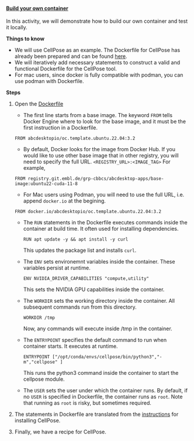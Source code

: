 <h4 id="spots"><a href="#spots">Build your own container</a></h4>
In this activity, we will demonstrate how to build our own container and test it locally. 

**Things to know**
- We will use CellPose as an example. The Dockerfile for CellPose has already been prepared and can be found [here](https://github.com/embl-cba/bard-containers/blob/main/cellpose-nobard/Dockerfile).
- We will iteratively add necessary statements to construct a valid and functional Dockerfile for the CellPose tool.
- For mac users, since docker is fully compatible with podman, you can use podman with Dockerfile. 

**Steps**
1. Open the [Dockerfile](https://github.com/embl-cba/bard-containers/blob/main/cellpose-nobard/Dockerfile)
    - The first line starts from a base image. The keyword `FROM` tells Docker Engine where to look for the base image, and it must be the first instruction in a Dockerfile.
    ```
    FROM abcdesktopio/oc.template.ubuntu.22.04:3.2
    ```
    
    - By default, Docker looks for the image from Docker Hub. If you would like to use other base image that in other registry, you will need to specify the full URL. `<REGISTRY_URL>:<IMAGE_TAG>` For example,
    ```
    FROM registry.git.embl.de/grp-cbbcs/abcdesktop-apps/base-image:ubuntu22-cuda-11-8
    ```
    
    - For Mac users using Podman, you will need to use the full URL, i.e. append `docker.io` at the begining.
    ```
    FROM docker.io/abcdesktopio/oc.template.ubuntu.22.04:3.2
    ```

    - The `RUN` statements in the Dockerfile executes commands inside the container at build time. It often used for installing dependencies.
        ```
        RUN apt update -y && apt install -y curl
        ```

        This updates the package list and installs `curl`.

    - The `ENV` sets environemnt variables inside the container. These variables persist at runtime.
        ```
        ENV NVIDIA_DRIVER_CAPABILITIES "compute,utility"
        ```

        This sets the NVIDIA GPU capabilities inside the container.
    
    - The `WORKDIR` sets the working directory inside the container. All subsequent commands run from this directory.
        ```
        WORKDIR /tmp
        ```

        Now, any commands will execute inside /tmp in the container.
    
    - The `ENTRYPOINT` specifies the default command to run when container starts. It executes at runtime.
        ```
        ENTRYPOINT ["/opt/conda/envs/cellpose/bin/python3","-m","cellpose" ]
        ```

        This runs the python3 command inside the container to start the cellpose module.

    - The `USER` sets the user under which the container runs. By default, if no `USER` is specified in Dockerfile, the container runs as `root`. Note that running as `root` is risky, but sometimes required.

2. The statements in Dockerfile are translated from the [instructions](https://github.com/MouseLand/cellpose?tab=readme-ov-file) for installing CellPose.
3. Finally, we have a recipe for CellPose.


